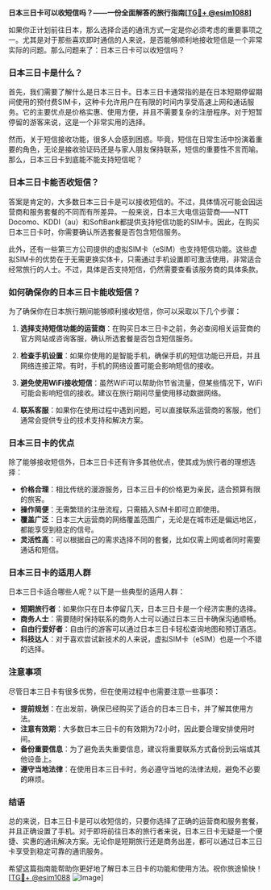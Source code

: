 **日本三日卡可以收短信吗？——一份全面解答的旅行指南[[TG💪+ @esim1088](https://t.me/s/esim1088)]**

如果你正计划前往日本，那么选择合适的通讯方式一定是你必须考虑的重要事项之一。尤其是对于那些喜欢即时通信的人来说，是否能够顺利地接收短信是一个非常实际的问题。那么问题来了：日本三日卡可以收短信吗？

### 日本三日卡是什么？

首先，我们需要了解什么是日本三日卡。日本三日卡通常指的是在日本短期停留期间使用的预付费SIM卡，这种卡允许用户在有限的时间内享受高速上网和通话服务。它的主要优点是价格实惠、使用方便，并且不需要复杂的注册程序。对于短暂停留的游客来说，这是一个非常实用的选择。

然而，关于短信接收功能，很多人会感到困惑。毕竟，短信在日常生活中扮演着重要的角色，无论是接收验证码还是与家人朋友保持联系，短信的重要性不言而喻。那么，日本三日卡到底能不能支持短信呢？

### 日本三日卡能否收短信？

答案是肯定的，大多数日本三日卡是可以接收短信的。不过，具体情况可能会因运营商和服务套餐的不同而有所差异。一般来说，日本三大电信运营商——NTT Docomo、KDDI（au）和SoftBank都提供支持短信功能的SIM卡。因此，在购买日本三日卡时，你需要确认所选套餐是否包含短信服务。

此外，还有一些第三方公司提供的虚拟SIM卡（eSIM）也支持短信功能。这些虚拟SIM卡的优势在于无需更换实体卡，只需通过手机设置即可激活使用，非常适合经常旅行的人士。不过，具体是否支持短信，仍然需要查看该服务商的具体条款。

### 如何确保你的日本三日卡能收短信？

为了确保你在日本旅行期间能够顺利接收短信，你可以采取以下几个步骤：

1. **选择支持短信功能的运营商**：在购买日本三日卡之前，务必查阅相关运营商的官方网站或咨询客服，确认所选套餐是否包含短信服务。

2. **检查手机设置**：如果你使用的是智能手机，确保手机的短信功能已开启，并且网络连接正常。有时，手机的网络设置可能会影响短信的接收。

3. **避免使用WiFi接收短信**：虽然WiFi可以帮助你节省流量，但某些情况下，WiFi可能会影响短信的接收。建议在旅行期间尽量使用移动数据网络。

4. **联系客服**：如果你在使用过程中遇到问题，可以直接联系运营商的客服，他们通常会提供专业的技术支持和解决方案。

### 日本三日卡的优点

除了能够接收短信外，日本三日卡还有许多其他优点，使其成为旅行者的理想选择：

- **价格合理**：相比传统的漫游服务，日本三日卡的价格更为亲民，适合预算有限的旅客。
- **操作简便**：无需繁琐的注册流程，只需插入SIM卡即可立即使用。
- **覆盖广泛**：日本三大运营商的网络覆盖范围广，无论是在城市还是偏远地区，都能享受到稳定的信号。
- **灵活性高**：可以根据自己的需求选择不同的套餐，比如仅需上网或者同时需要通话和短信。

### 日本三日卡的适用人群

日本三日卡适合哪些人呢？以下是一些典型的适用人群：

- **短期旅行者**：如果你只在日本停留几天，日本三日卡是一个经济实惠的选择。
- **商务人士**：需要随时保持联系的商务人士可以通过日本三日卡确保沟通顺畅。
- **自由行爱好者**：自由行的游客可以通过日本三日卡轻松查询地图和预订酒店。
- **科技达人**：对于喜欢尝试新技术的人来说，虚拟SIM卡（eSIM）也是一个不错的选择。

### 注意事项

尽管日本三日卡有很多优势，但在使用过程中也需要注意一些事项：

- **提前规划**：在出发前，确保已经购买了适合的日本三日卡，并了解其使用方法。
- **注意有效期**：大多数日本三日卡的有效期为72小时，因此要合理安排使用时间。
- **备份重要信息**：为了避免丢失重要信息，建议将重要联系方式备份到云端或其他设备上。
- **遵守当地法律**：在使用日本三日卡时，务必遵守当地的法律法规，避免不必要的麻烦。

### 结语

总的来说，日本三日卡是可以收短信的，只要你选择了正确的运营商和服务套餐，并且正确设置了手机。对于即将前往日本的旅行者来说，日本三日卡无疑是一个便捷、实惠的通讯解决方案。无论你是短期旅行还是商务出差，都可以通过日本三日卡享受到稳定可靠的通讯服务。

希望这篇指南能帮助你更好地了解日本三日卡的功能和使用方法。祝你旅途愉快！[[TG💪+ @esim1088](https://t.me/s/esim1088) ![Image](https://i.postimg.cc/4NQfJmqS/Snipaste-2025-05-13-00-14-12.png)]